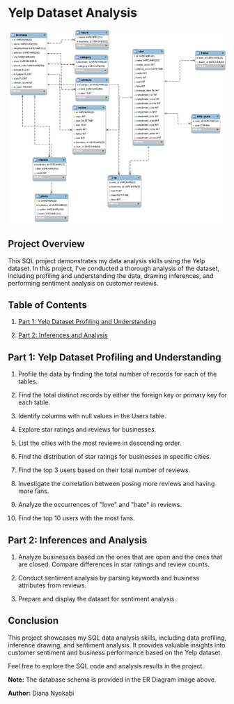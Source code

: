 # Yelp Dataset Analysis

![Yelp ER Diagram](https://github.com/deedee-ke/data-analysis/blob/main/sql%20projects/Profiling%20and%20Analyzing%20the%20Yelp%20Dataset/YelpERDiagram.png?raw=true)

## Project Overview

This SQL project demonstrates my data analysis skills using the Yelp dataset. In this project, I've conducted a thorough analysis of the dataset, including profiling and understanding the data, drawing inferences, and performing sentiment analysis on customer reviews.

## Table of Contents

1. [Part 1: Yelp Dataset Profiling and Understanding](#part-1-yelp-dataset-profiling-and-understanding)

2. [Part 2: Inferences and Analysis](#part-2-inferences-and-analysis)

## Part 1: Yelp Dataset Profiling and Understanding

1. Profile the data by finding the total number of records for each of the tables.
   
2. Find the total distinct records by either the foreign key or primary key for each table.

3. Identify columns with null values in the Users table.

4. Explore star ratings and reviews for businesses.

5. List the cities with the most reviews in descending order.

6. Find the distribution of star ratings for businesses in specific cities.

7. Find the top 3 users based on their total number of reviews.

8. Investigate the correlation between posing more reviews and having more fans.

9. Analyze the occurrences of "love" and "hate" in reviews.

10. Find the top 10 users with the most fans.

## Part 2: Inferences and Analysis

1. Analyze businesses based on the ones that are open and the ones that are closed. Compare differences in star ratings and review counts.

2. Conduct sentiment analysis by parsing keywords and business attributes from reviews.

3. Prepare and display the dataset for sentiment analysis.

## Conclusion

This project showcases my SQL data analysis skills, including data profiling, inference drawing, and sentiment analysis. It provides valuable insights into customer sentiment and business performance based on the Yelp dataset.

Feel free to explore the SQL code and analysis results in the project.

**Note:** The database schema is provided in the ER Diagram image above.

**Author:** Diana Nyokabi


